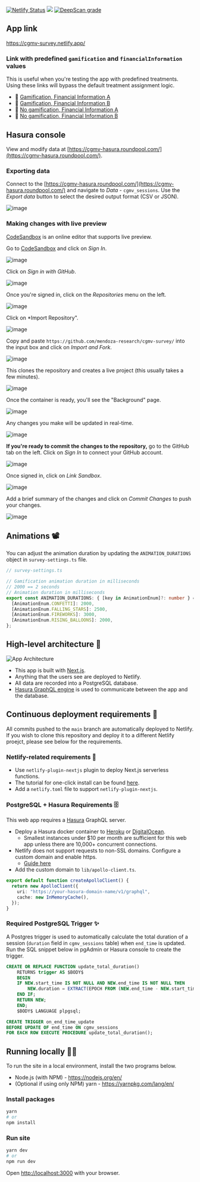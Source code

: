 <a href="https://app.netlify.com/sites/cgmv-survey/deploys"><img src="https://api.netlify.com/api/v1/badges/38a74394-b90e-40b7-8397-45c547f04d07/deploy-status" alt="Netlify Status" /></a> <a href="https://www.codacy.com/gh/mendoza-research/cgmv-survey/dashboard?utm_source=github.com&amp;utm_medium=referral&amp;utm_content=mendoza-research/cgmv-survey&amp;utm_campaign=Badge_Grade"><img src="https://app.codacy.com/project/badge/Grade/e2bc6db565634c1d85d5be4968ef6879"/></a> <a href="https://deepscan.io/dashboard#view=project&tid=10181&pid=17023&bid=374429"><img src="https://deepscan.io/api/teams/10181/projects/17023/branches/374429/badge/grade.svg" alt="DeepScan grade"></a>

## App link

https://cgmv-survey.netlify.app/

### Link with predefined `gamification` and `financialInformation` values

This is useful when you're testing the app with predefined treatments. Using these links will bypass the default treatment assignment logic.

- 🔗 [Gamification, Financial Information A](https://cgmv-survey.netlify.app/?gamification=GAMIFICATION&financialInformation=A)
- 🔗 [Gamification, Financial Information B](https://cgmv-survey.netlify.app/?gamification=GAMIFICATION&financialInformation=B)
- 🔗 [No gamification, Financial Information A](https://cgmv-survey.netlify.app/?gamification=NO_GAMIFICATION&financialInformation=A)
- 🔗 [No gamification, Financial Information B](https://cgmv-survey.netlify.app/?gamification=NO_GAMIFICATION&financialInformation=B)

## Hasura console

View and modify data at [https://cgmv-hasura.roundpool.com/](https://cgmv-hasura.roundpool.com/).

### Exporting data

Connect to the [https://cgmv-hasura.roundpool.com/](https://cgmv-hasura.roundpool.com/) and navigate to _Data_ - `cgmv_sessions`. Use the _Export data_ button to select the desired output format (CSV or JSON).

![image](https://user-images.githubusercontent.com/1064036/117975471-53a4b680-b2f4-11eb-88e5-c2e80ddd76d7.png)

### Making changes with live preview

[CodeSandbox](https://codesandbox.io/) is an online editor that supports live preview.

Go to [CodeSandbox](https://codesandbox.io/) and click on _Sign In_.

![image](https://user-images.githubusercontent.com/1064036/118423772-62d88b00-b68b-11eb-9278-da237d5fb0b6.png)

Click on _Sign in with GitHub_.

![image](https://user-images.githubusercontent.com/1064036/118423824-7edc2c80-b68b-11eb-854d-bd1db3f1a3c6.png)

Once you're signed in, click on the _Repositories_ menu on the left.

![image](https://user-images.githubusercontent.com/1064036/118424245-7afcda00-b68c-11eb-87b6-e3dcb74cdcf9.png)

Click on \*Import Repository".

![image](https://user-images.githubusercontent.com/1064036/118424336-b0a1c300-b68c-11eb-8da0-301a489e0839.png)

Copy and paste `https://github.com/mendoza-research/cgmv-survey/` into the input box and click on _Import and Fork_.

![image](https://user-images.githubusercontent.com/1064036/118424402-cdd69180-b68c-11eb-868e-764bd35182f3.png)

This clones the repository and creates a live project (this usually takes a few minutes).

![image](https://user-images.githubusercontent.com/1064036/118424466-ec3c8d00-b68c-11eb-9ab7-d69183059657.png)

Once the container is ready, you'll see the "Background" page.

![image](https://user-images.githubusercontent.com/1064036/118424556-0d04e280-b68d-11eb-9dee-3cfb55a9c6b9.png)

Any changes you make will be updated in real-time.

![image](https://user-images.githubusercontent.com/1064036/118424979-d2e81080-b68d-11eb-9163-436dd1931358.png)

**If you're ready to commit the changes to the repository,** go to the GitHub tab on the left. Click on _Sign In_ to connect your GitHub account.

![image](https://user-images.githubusercontent.com/1064036/118424847-96b4b000-b68d-11eb-8e78-5f620b1ad430.png)

Once signed in, click on _Link Sandbox_.

![image](https://user-images.githubusercontent.com/1064036/118425089-09be2680-b68e-11eb-8128-a7f4611703e6.png)

Add a brief summary of the changes and click on _Commit Changes_ to push your changes.

![image](https://user-images.githubusercontent.com/1064036/118425185-425e0000-b68e-11eb-86fd-a61cf8b5f490.png)

## Animations 📽

You can adjust the animation duration by updating the `ANIMATION_DURATIONS` object in `survey-settings.ts` file.

```typescript
// survey-settings.ts

// Gamification animation duration in milliseconds
// 2000 == 2 seconds
// Animation duration in milliseconds
export const ANIMATION_DURATIONS: { [key in AnimationEnum]?: number } = {
  [AnimationEnum.CONFETTI]: 2000,
  [AnimationEnum.FALLING_STARS]: 2500,
  [AnimationEnum.FIREWORKS]: 3000,
  [AnimationEnum.RISING_BALLOONS]: 2000,
};
```

## High-level architecture 🔭

![App Architecture](https://user-images.githubusercontent.com/1064036/116986338-47d14880-ac93-11eb-98df-e6493e35e530.png)

- This app is built with [Next.js](https://nextjs.org/).
- Anything that the users see are deployed to Netlify.
- All data are recorded into a PostgreSQL database.
- [Hasura GraphQL engine](https://hasura.io/) is used to communicate between the app and the database.

## Continuous deployment requirements 🔨

All commits pushed to the `main` branch are automatically deployed to Netlify. If you wish to clone this repository and deploy it to a different Netlify proejct, please see below for the requirements.

### Netlify-related requirements 🧪

- Use `netlify-plugin-nextjs` plugin to deploy Next.js serverless functions.
- The tutorial for one-click install can be found [here](https://www.netlify.com/blog/2020/12/07/announcing-one-click-install-next.js-build-plugin-on-netlify/).
- Add a `netlify.toml` file to support `netlify-plugin-nextjs`.

### PostgreSQL + Hasura Requirements 🗄

This web app requires a [Hasura](https://hasura.io/) GraphQL server.

- Deploy a Hasura docker container to [Heroku](http://heroku.com/) or [DigitalOcean](https://www.digitalocean.com/).
  - Smallest instances under $10 per month are sufficient for this web app unless there are 10,000+ concurrent connections.
- Netlify does not support requests to non-SSL domains. Configure a custom domain and enable https.
  - [Guide here](https://hasura.io/docs/latest/graphql/core/deployment/deployment-guides/digital-ocean-one-click.html#adding-a-domain-enabling-https)
- Add the custom domain to `lib/apollo-client.ts`.

```typescript
export default function createApolloClient() {
  return new ApolloClient({
    uri: "https://your-hasura-domain-name/v1/graphql",
    cache: new InMemoryCache(),
  });
}
```

### Required PostgreSQL Trigger ✨

A Postgres trigger is used to automatically calculate the total duration of a session (`duration` field in `cgmv_sessions` table) when `end_time` is updated. Run the SQL snippet below in pgAdmin or Hasura console to create the trigger.

```sql
CREATE OR REPLACE FUNCTION update_total_duration()
    RETURNS trigger AS $BODY$
    BEGIN
    IF NEW.start_time IS NOT NULL AND NEW.end_time IS NOT NULL THEN
        NEW.duration = EXTRACT(EPOCH FROM (NEW.end_time - NEW.start_time)) AS INTEGER;
    END IF;
    RETURN NEW;
    END;
    $BODY$ LANGUAGE plpgsql;

CREATE TRIGGER on_end_time_update 
BEFORE UPDATE OF end_time ON cgmv_sessions
FOR EACH ROW EXECUTE PROCEDURE update_total_duration();
```

## Running locally 🏃‍♀️

To run the site in a local environment, install the two programs below.

- Node.js (with NPM) - https://nodejs.org/en/
- (Optional if using only NPM) yarn - https://yarnpkg.com/lang/en/

### Install packages

```bash
yarn
# or
npm install
```

### Run site

```bash
yarn dev
# or
npm run dev

```

Open [http://localhost:3000](http://localhost:3000) with your browser.
